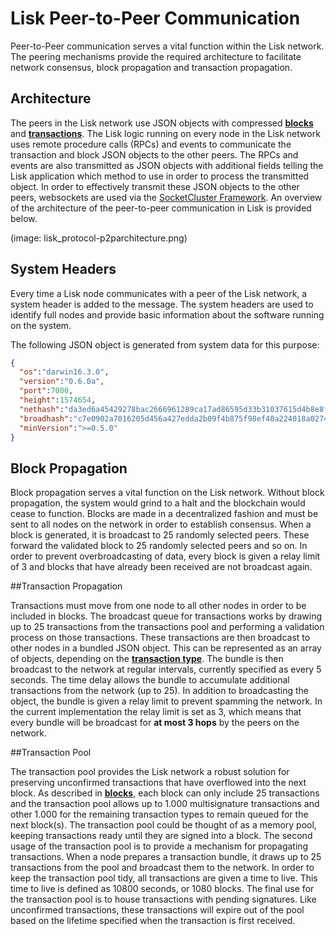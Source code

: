 # Lisk Peer-to-Peer Communication

Peer-to-Peer communication serves a vital function within the Lisk network. The peering mechanisms provide the required architecture to facilitate network consensus, block propagation and transaction propagation.

## Architecture

The peers in the Lisk network use JSON objects with compressed [**blocks**](/documentation/lisk-protocol/blocks) and [**transactions**](/documentation/lisk-protocol/transactions). The Lisk logic running on every node in the Lisk network uses remote procedure calls (RPCs) and events to communicate the transaction and block JSON objects to the other peers. The RPCs and events are also transmitted as JSON objects with additional fields telling the Lisk application which method to use in order to process the transmitted object. In order to effectively transmit these JSON objects to the other peers, websockets are used via the [ SocketCluster Framework]( https://socketcluster.io). An overview of the architecture of the peer-to-peer communication in Lisk is provided below.

(image: lisk_protocol-p2parchitecture.png)

## System Headers
Every time a Lisk node communicates with a peer of the Lisk network, a system header is added to the message. The system headers are used to identify full nodes and provide basic information about the software running on the system.

The following JSON object is generated from system data for this purpose:

```json
{
  "os":"darwin16.3.0",
  "version":"0.6.0a",
  "port":7000,
  "height":1574654,
  "nethash":"da3ed6a45429278bac2666961289ca17ad86595d33b31037615d4b8e8f158bba",
  "broadhash":"c7e0902a7016205d456a427edda2b09f4b875f98ef40a224018a0274347146ac",
  "minVersion":">=0.5.0"
}
```

## Block Propagation

Block propagation serves a vital function on the Lisk network. Without block propagation, the system would grind to a halt and the blockchain would cease to function. Blocks are made in a decentralized fashion and must be sent to all nodes on the network in order to establish consensus. When a block is generated, it is broadcast to 25 randomly selected peers. These forward the validated block to 25 randomly selected peers and so on. In order to prevent overbroadcasting of data, every block is given a relay limit of 3 and blocks that have already been received are not broadcast again.


##Transaction Propagation

Transactions must move from one node to all other nodes in order to be included in blocks. The broadcast queue for transactions works by drawing up to 25 transactions from the transactions pool and performing a validation process on those transactions. These transactions are then broadcast to other nodes in a bundled JSON object. This can be represented as an array of objects, depending on the [**transaction type**](/documentation/lisk-protocol/transactions). The bundle is then broadcast to the network at regular intervals, currently specified as every 5 seconds. The time delay allows the bundle to accumulate additional transactions from the network (up to 25). In addition to broadcasting the object, the bundle is given a relay limit to prevent spamming the network. In the current implementation the relay limit is set as 3, which means that every bundle will be broadcast for **at most 3 hops** by the peers on the network.

##Transaction Pool

The transaction pool provides the Lisk network a robust solution for preserving unconfirmed transactions that have overflowed into the next block. As described in  [**blocks**](/documentation/lisk-protocol/blocks), each block can only include 25 transactions and the transaction pool allows up to 1.000 multisignature transactions and other 1.000 for the remaining transaction types to remain queued for the next block(s). The transaction pool could be thought of as a memory pool, keeping transactions ready until they are signed into a block. The second usage of the transaction pool is to provide a mechanism for propagating transactions. When a node prepares a transaction bundle, it draws up to 25 transactions from the pool and broadcast them to the network. In order to keep the transaction pool tidy, all transactions are given a time to live. This time to live is defined as 10800 seconds, or 1080 blocks. The final use for the transaction pool is to house transactions with pending signatures. Like unconfirmed transactions, these transactions will expire out of the pool based on the lifetime specified when the transaction is first received.
